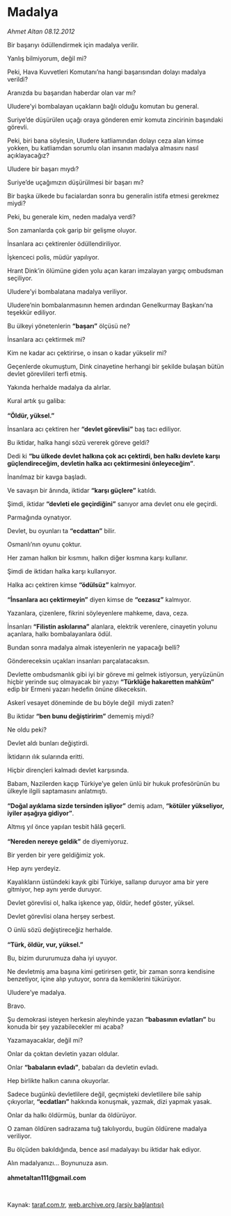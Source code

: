 # Madalya

*Ahmet Altan 08.12.2012*

<div class="yazi"><p>Bir başarıyı ödüllendirmek için madalya verilir.</p>
<p>Yanlış bilmiyorum, değil mi?</p>
<p>Peki, Hava Kuvvetleri Komutanı’na hangi başarısından dolayı madalya verildi?</p>
<p>Aranızda bu başarıdan haberdar olan var mı?</p>
<p>Uludere’yi bombalayan uçakların bağlı olduğu komutan bu general.</p>
<p>Suriye’de düşürülen uçağı oraya gönderen emir komuta zincirinin başındaki görevli.</p>
<p>Peki, biri bana söylesin, Uludere katliamından dolayı ceza alan kimse yokken, bu katliamdan sorumlu olan insanın madalya almasını nasıl açıklayacağız?</p>
<p>Uludere bir başarı mıydı?</p>
<p>Suriye’de uçağımızın düşürülmesi bir başarı mı?</p>
<p>Bir başka ülkede bu facialardan sonra bu generalin istifa etmesi gerekmez miydi?</p>
<p>Peki, bu generale kim, neden madalya verdi?</p>
<p>Son zamanlarda çok garip bir gelişme oluyor.</p>
<p>İnsanlara acı çektirenler ödüllendiriliyor.</p>
<p>İşkenceci polis, müdür yapılıyor.</p>
<p>Hrant Dink’in ölümüne giden yolu açan kararı imzalayan yargıç ombudsman seçiliyor.</p>
<p>Uludere’yi bombalatana madalya veriliyor.</p>
<p>Uludere’nin bombalanmasının hemen ardından Genelkurmay Başkanı’na teşekkür ediliyor.</p>
<p>Bu ülkeyi yönetenlerin <b>“başarı”</b> ölçüsü ne?</p>
<p>İnsanlara acı çektirmek mi?</p>
<p>Kim ne kadar acı çektirirse, o insan o kadar yükselir mi?</p>
<p>Geçenlerde okumuştum, Dink cinayetine herhangi bir şekilde bulaşan bütün devlet görevlileri terfi etmiş.</p>
<p>Yakında herhalde madalya da alırlar.</p>
<p>Kural artık şu galiba:<br/><br/><b>“Öldür, yüksel.”</b></p>
<p>İnsanlara acı çektiren her <b>“devlet görevlisi”</b> baş tacı ediliyor.</p>
<p>Bu iktidar, halka hangi sözü vererek göreve geldi?</p>
<p>Dedi ki <b>“bu ülkede devlet halkına çok acı çektirdi, ben halkı devlete karşı güçlendireceğim, devletin halka acı çektirmesini önleyeceğim”</b>.</p>
<p>İnanılmaz bir kavga başladı.</p>
<p>Ve savaşın bir ânında, iktidar <b>“karşı güçlere”</b> katıldı.</p>
<p>Şimdi, iktidar <b>“devleti ele geçirdiğini”</b> sanıyor ama devlet onu ele geçirdi.</p>
<p>Parmağında oynatıyor.</p>
<p>Devlet, bu oyunları ta <b>“ecdattan”</b> bilir.</p>
<p>Osmanlı’nın oyunu çoktur.</p>
<p>Her zaman halkın bir kısmını, halkın diğer kısmına karşı kullanır.</p>
<p>Şimdi de iktidarı halka karşı kullanıyor.</p>
<p>Halka acı çektiren kimse <b>“ödülsüz”</b> kalmıyor.<br/><br/><b>“İnsanlara acı çektirmeyin”</b> diyen kimse de <b>“cezasız”</b> kalmıyor.</p>
<p>Yazanlara, çizenlere, fikrini söyleyenlere mahkeme, dava, ceza.</p>
<p>İnsanları <b>“Filistin askılarına”</b> alanlara, elektrik verenlere, cinayetin yolunu açanlara, halkı bombalayanlara ödül.</p>
<p>Bundan sonra madalya almak isteyenlerin ne yapacağı belli?</p>
<p>Göndereceksin uçakları insanları parçalatacaksın.</p>
<p>Devlette ombudsmanlık gibi iyi bir göreve mi gelmek istiyorsun, yeryüzünün hiçbir yerinde suç olmayacak bir yazıyı <b>“Türklüğe hakaretten mahkûm”</b> edip bir Ermeni yazarı hedefin önüne dikeceksin.</p>
<p>Askerî vesayet döneminde de bu böyle değil  miydi zaten?</p>
<p>Bu iktidar <b>“ben bunu değiştiririm”</b> dememiş miydi?</p>
<p>Ne oldu peki?</p>
<p>Devlet aldı bunları değiştirdi.</p>
<p>İktidarın ılık sularında eritti.</p>
<p>Hiçbir dirençleri kalmadı devlet karşısında.</p>
<p>Babam, Nazilerden kaçıp Türkiye’ye gelen ünlü bir hukuk profesörünün bu ülkeyle ilgili saptamasını anlatmıştı.<br/><br/><b>“Doğal ayıklama sizde tersinden işliyor”</b> demiş adam, <b>“kötüler yükseliyor, iyiler aşağıya gidiyor”</b>.</p>
<p>Altmış yıl önce yapılan tesbit hâlâ geçerli.<br/><br/><b>“Nereden nereye geldik”</b> de diyemiyoruz.</p>
<p>Bir yerden bir yere geldiğimiz yok.</p>
<p>Hep aynı yerdeyiz.</p>
<p>Kayalıkların üstündeki kayık gibi Türkiye, sallanıp duruyor ama bir yere gitmiyor, hep aynı yerde duruyor.</p>
<p>Devlet görevlisi ol, halka işkence yap, öldür, hedef göster, yüksel.</p>
<p>Devlet görevlisi olana herşey serbest.</p>
<p>O ünlü sözü değiştireceğiz herhalde.<br/><br/><b>“Türk, öldür, vur, yüksel.”</b></p>
<p>Bu, bizim dururumuza daha iyi uyuyor.</p>
<p>Ne devletmiş ama başına kimi getirirsen getir, bir zaman sonra kendisine benzetiyor, içine alıp yutuyor, sonra da kemiklerini tükürüyor.</p>
<p>Uludere’ye madalya.</p>
<p>Bravo.</p>
<p>Şu demokrasi isteyen herkesin aleyhinde yazan <b>“babasının evlatları”</b> bu konuda bir şey yazabilecekler mi acaba?</p>
<p>Yazamayacaklar, değil mi?</p>
<p>Onlar da çoktan devletin yazarı oldular.</p>
<p>Onlar <b>“babaların evladı”</b>, babaları da devletin evladı.</p>
<p>Hep birlikte halkın canına okuyorlar.</p>
<p>Sadece bugünkü devletlilere değil, geçmişteki devletlilere bile sahip çıkıyorlar, <b>“ecdatları”</b> hakkında konuşmak, yazmak, dizi yapmak yasak.</p>
<p>Onlar da halkı öldürmüş, bunlar da öldürüyor. </p>
<p>O zaman öldüren sadrazama tuğ takılıyordu, bugün öldürene madalya veriliyor.</p>
<p>Bu ölçüden bakıldığında, bence asıl madalyayı bu iktidar hak ediyor.</p>
<p>Alın madalyanızı... Boynunuza asın.<br/><br/><b>ahmetaltan111@gmail.com</b></p>
<p> </p>
</div>

Kaynak: [taraf.com.tr](http://www.taraf.com.tr/ahmet-altan/makale-madalya.htm), [web.archive.org (arşiv bağlantısı)](http://web.archive.org/web/20131107151906/http://www.taraf.com.tr/ahmet-altan/makale-madalya.htm)
